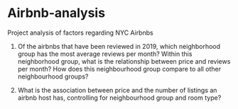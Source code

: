 # Airbnb-analysis
Project analysis of factors regarding NYC Airbnbs 

1. Of the airbnbs that have been reviewed in 2019, which neighborhood group has the most average reviews per month? Within this neighborhood group, what is the relationship between price and reviews per month? How does this neighbourhood group compare to all other neighbourhood groups?

2. What is the association between price and the number of listings an airbnb host has, controlling for neighbourhood group and room type?
